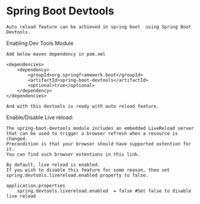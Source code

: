 # Spring Boot Devtools

    Auto reload feature can be achieved in spring boot  using Spring Boot Devtools.
    
Enabling Dev Tools Module

    Add below maven dependency in pom.xml
    
    <dependencies>
        <dependency>
            <groupId>org.springframework.boot</groupId>
            <artifactId>spring-boot-devtools</artifactId>
            <optional>true</optional>
        </dependency>
    </dependencies>
    
    And with this devtools is ready with auto reload feature. 
    
Enable/Disable Live reload:

    The spring-boot-devtools module includes an embedded LiveReload server that can be used to trigger a browser refresh when a resource is changed.
    Precondition is that your browser should have supported extention for it. 
    You can find such browser extentions in this link.
    
    By default, live reload is enabled. 
    If you wish to disable this feature for some reason, then set spring.devtools.livereload.enabled property to false.
    
    application.properties
        spring.devtools.livereload.enabled  = false #Set false to disable live reload